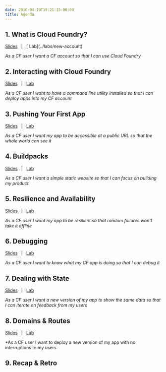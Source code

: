 ```yaml
---
date: 2016-04-19T19:21:15-06:00
title: Agenda
---
```


## 1. What is Cloud Foundry?

<a href="/public/cf-oss-training/basics/slides/what-is-cf/index.html" target="_blank">
  <i class="fa fa-tv"></i> Slides</a> &nbsp; | &nbsp; [<i class="fa fa-flask"></i> Lab](../labs/new-account)

*As a CF user I want a CF account so that I can use Cloud Foundry*


## 2. Interacting with Cloud Foundry

<a href="/public/cf-oss-training/basics/slides/interacting/index.html" target="_blank"><i class="fa fa-tv"></i> Slides</a> &nbsp; | &nbsp; [<i class="fa fa-flask"></i> Lab](../labs/cli)

*As a CF user I want to have a command line utility installed so that I can deploy apps into my CF account*


## 3. Pushing Your First App

<a href="/public/cf-oss-training/basics/slides/pushing/index.html" target="_blank"><i class="fa fa-tv"></i> Slides</a> &nbsp; | &nbsp; [<i class="fa fa-flask"></i> Lab](../labs/pushing)

*As a CF user I want my app to be accessible at a public URL so that the whole world can see it*



## 4. Buildpacks

<a href="/public/cf-oss-training/basics/slides/buildpacks/index.html" target="_blank"><i class="fa fa-tv"></i> Slides</a> &nbsp; | &nbsp; [<i class="fa fa-flask"></i> Lab](../labs/buildpacks)

*As a CF user I want a simple static website so that I can focus on building my product*



## 5. Resilience and Availability

<a href="/public/cf-oss-training/basics/slides/availability/index.html" target="_blank"><i class="fa fa-tv"></i> Slides</a> &nbsp; | &nbsp; [<i class="fa fa-flask"></i> Lab](../labs/availability)

*As a CF user I want my app to be resilient so that random failures won't take it offline*


## 6. Debugging

<a href="/public/cf-oss-training/basics/slides/debugging/index.html" target="_blank"><i class="fa fa-tv"></i> Slides</a> &nbsp; | &nbsp; [<i class="fa fa-flask"></i> Lab](../labs/debugging)

*As a CF user I want to know what my CF app is doing so that I can debug it*


## 7. Dealing with State

<a href="/public/cf-oss-training/basics/slides/state/index.html" target="_blank"><i class="fa fa-tv"></i> Slides</a> &nbsp; | &nbsp; [<i class="fa fa-flask"></i> Lab](../labs/state)

*As a CF user I want a new version of my app to show the same data so that I can iterate on feedback from my users*



## 8. Domains & Routes

<a href="/public/cf-oss-training/basics/slides/routes/index.html" target="_blank"><i class="fa fa-tv"></i> Slides</a> &nbsp; | &nbsp; [<i class="fa fa-flask"></i> Lab](../labs/routes)

*As a CF user I want to deploy a new version of my app with no interruptions to my users.


## 9. Recap & Retro
